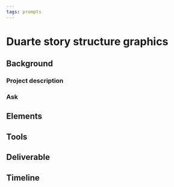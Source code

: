 ```yaml
---
tags: prompts
---
```


# Duarte story structure graphics 

## Background
### Project description

### Ask

## Elements
 
## Tools

## Deliverable

## Timeline
